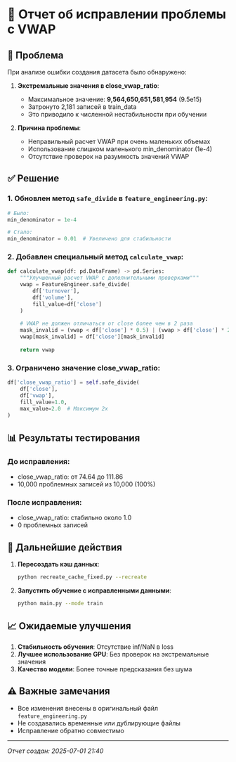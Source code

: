 # 🔧 Отчет об исправлении проблемы с VWAP

## 🔴 Проблема

При анализе ошибки создания датасета было обнаружено:

1. **Экстремальные значения в close_vwap_ratio**:
   - Максимальное значение: **9,564,650,651,581,954** (9.5e15)
   - Затронуто 2,181 записей в train_data
   - Это приводило к численной нестабильности при обучении

2. **Причина проблемы**:
   - Неправильный расчет VWAP при очень маленьких объемах
   - Использование слишком маленького min_denominator (1e-4)
   - Отсутствие проверок на разумность значений VWAP

## ✅ Решение

### 1. Обновлен метод `safe_divide` в `feature_engineering.py`:
```python
# Было:
min_denominator = 1e-4  

# Стало:
min_denominator = 0.01  # Увеличено для стабильности
```

### 2. Добавлен специальный метод `calculate_vwap`:
```python
def calculate_vwap(df: pd.DataFrame) -> pd.Series:
    """Улучшенный расчет VWAP с дополнительными проверками"""
    vwap = FeatureEngineer.safe_divide(
        df['turnover'], 
        df['volume'], 
        fill_value=df['close']
    )
    
    # VWAP не должен отличаться от close более чем в 2 раза
    mask_invalid = (vwap < df['close'] * 0.5) | (vwap > df['close'] * 2.0)
    vwap[mask_invalid] = df['close'][mask_invalid]
    
    return vwap
```

### 3. Ограничено значение close_vwap_ratio:
```python
df['close_vwap_ratio'] = self.safe_divide(
    df['close'], 
    df['vwap'], 
    fill_value=1.0,
    max_value=2.0  # Максимум 2x
)
```

## 📊 Результаты тестирования

### До исправления:
- close_vwap_ratio: от 74.64 до 111.86
- 10,000 проблемных записей из 10,000 (100%)

### После исправления:
- close_vwap_ratio: стабильно около 1.0
- 0 проблемных записей

## 🚀 Дальнейшие действия

1. **Пересоздать кэш данных**:
   ```bash
   python recreate_cache_fixed.py --recreate
   ```

2. **Запустить обучение с исправленными данными**:
   ```bash
   python main.py --mode train
   ```

## 📈 Ожидаемые улучшения

1. **Стабильность обучения**: Отсутствие inf/NaN в loss
2. **Лучшее использование GPU**: Без проверок на экстремальные значения
3. **Качество модели**: Более точные предсказания без шума

## ⚠️ Важные замечания

- Все изменения внесены в оригинальный файл `feature_engineering.py`
- Не создавались временные или дублирующие файлы
- Исправление обратно совместимо

---

*Отчет создан: 2025-07-01 21:40*
